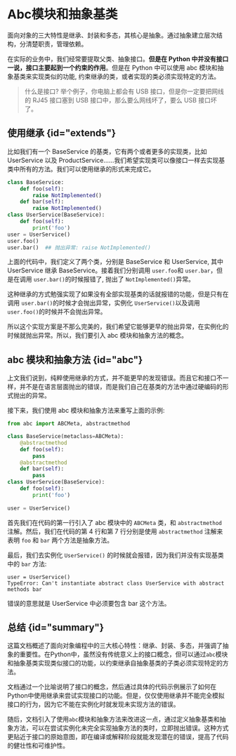 # Abc模块和抽象基类

面向对象的三大特性是继承、封装和多态，其核心是抽象。通过抽象建立层次结构，分清楚职责，管理依赖。

在实际的业务中，我们经常要提取父类、抽象接口。**但是在 Python 中并没有接口一说，接口主要起到一个约束的作用**。但是在 Python 中可以使用 abc 模块和抽象基类来实现类似的功能, 约束继承的类，或者实现的类必须实现特定的方法。

> 什么是接口? 举个例子，你电脑上都会有 USB 接口，但是你一定要把网线的 RJ45 接口塞到 USB 接口中，那么要么网线坏了，要么 USB 接口坏了。


## 使用继承 {id="extends"}

比如我们有一个 BaseService 的基类，它有两个或者更多的实现类，比如 UserService 以及 ProductService......我们希望实现类可以像接口一样去实现基类中所有的方法。我们可以使用继承的形式来完成它。

```python
class BaseService:
    def foo(self):
        raise NotImplemented()
    def bar(self):
        raise NotImplemented()
class UserService(BaseService):
    def foo(self):
        print('foo')
user = UserService()
user.foo()
user.bar()  ## 抛出异常: raise NotImplemented()
```

上面的代码中，我们定义了两个类，分别是 BaseService 和 UserService, 其中 UserService 继承 BaseService。接着我们分别调用 `user.foo`和 `user.bar`，但是在调用 `user.bar()`的时候报错了, 抛出了 `NotImplemented()`异常。

这种继承的方式勉强实现了如果没有全部实现基类的话就报错的功能，但是只有在调用 `user.bar()`的时候才会抛出异常，实例化 `UserService()`以及调用 `user.foo()`的时候并不会抛出异常。

所以这个实现方案是不那么完美的，我们希望它能够更早的抛出异常，在实例化的时候就抛出异常。所以，我们要引入 abc 模块和抽象方法的概念。

## abc 模块和抽象方法 {id="abc"}

上文我们说到，纯粹使用继承的方式，并不能更早的发现错误。而且它和接口不一样，并不是在语言层面抛出的错误，而是我们自己在基类的方法中通过硬编码的形式抛出的异常。

接下来，我们使用 abc 模块和抽象方法来重写上面的示例:

```python
from abc import ABCMeta, abstractmethod 

class BaseService(metaclass=ABCMeta):
    @abstractmethod
    def foo(self):
        pass
    @abstractmethod
    def bar(self):
        pass
class UserService(BaseService):
    def foo(self):
        print('foo')
        
user = UserService()
```

首先我们在代码的第一行引入了 abc 模块中的 `ABCMeta` 类，和 `abstractmethod` 注解。然后，我们在代码的第 4 行和第 7 行分别是使用 `abstractmethod` 注解来表明 `foo` 和 `bar` 两个方法是抽象方法。

最后，我们去实例化 `UserService()` 的时候就会报错，因为我们并没有实现基类中的 `bar` 方法:

```
user = UserService()
TypeError: Can't instantiate abstract class UserService with abstract methods bar
```

错误的意思就是 UserService 中必须要包含 bar 这个方法。

## 总结 {id="summary"}

这篇文档概述了面向对象编程中的三大核心特性：继承、封装、多态，并强调了抽象的重要性。在Python中，虽然没有传统意义上的接口概念，但可以通过`abc`模块和抽象基类实现类似接口的功能，以约束继承自抽象基类的子类必须实现特定的方法。

文档通过一个比喻说明了接口的概念，然后通过具体的代码示例展示了如何在Python中使用继承来尝试实现接口的功能。但是，仅仅使用继承并不能完全模拟接口的行为，因为它不能在实例化时就发现未实现方法的错误。

随后，文档引入了使用`abc`模块和抽象方法来改进这一点，通过定义抽象基类和抽象方法，可以在尝试实例化未完全实现抽象方法的类时，立即抛出错误。这种方式更贴近于接口的原始意图，即在编译或解释阶段就能发现潜在的错误，提高了代码的健壮性和可维护性。